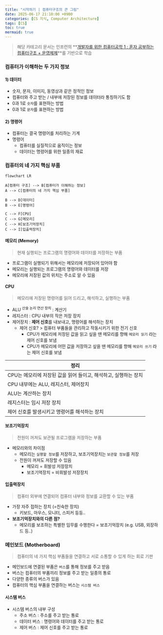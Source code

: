 ```yaml
---
title: "시작하기 | 컴퓨터구조의 큰 그림"
date: 2025-06-17 21:10:00 +0900
categories: [CS 지식, Computer Architecture]
tags: [CS]
toc: true
mermaid: true
---
```


> 해당 카테고리 문서는 인프런의 **[개발자를 위한 컴퓨터공학 1 : 혼자 공부하는 컴퓨터구조 + 운영체제](https://www.inflearn.com/course/%ED%98%BC%EC%9E%90-%EA%B3%B5%EB%B6%80%ED%95%98%EB%8A%94-%EC%BB%B4%ED%93%A8%ED%84%B0%EA%B5%AC%EC%A1%B0-%EC%9A%B4%EC%98%81%EC%B2%B4%EC%A0%9C/dashboard)**를 기반으로 학습

### **컴퓨터가 이해하는 두 가지 정보**

#### **1) 데이터**

- 숫자, 문자, 이미지, 동영상과 같은 정적인 정보
- 컴퓨터와 주고 받는 / 내부에 저장된 정보를 데이터라 통칭하기도 함
- 0과 1로 `숫자`를 표현하는 방법
- 0과 1로 `문자`를 표현하는 방법

#### **2) 명령어**

- 컴퓨터는 결국 명령어를 처리하는 기계
- 명령어
  - 컴퓨터를 실질적으로 움직이는 정보
  - 데이터는 명령어를 위한 일종의 재료

### **컴퓨터의 네 가지 핵심 부품**

```mermaid
flowchart LR

A[컴퓨터 구조] --> B[컴퓨터가 이해하는 정보]
A --> C[컴퓨터의 네 가지 핵심 부품]

B --> D[데이터]
B --> E[명령어]

C --> F[CPU]
C --> G[메모리]
C --> H[보조기억장치]
C --> I[입출력장치]
```

#### **메모리 (Memory)**

> 현재 실행되는 프로그램의 명령어와 데이터를 저장하는 부품

- 프로그램이 실행되기 위해서는 메모리에 저장되어 있어야 함
- 메모리는 실행되는 프로그램의 명령어와 데이터를 저장
- 메모리에 저장된 값의 위치는 주소로 알 수 있음

#### **CPU**

> 메모리에 저장된 명령어를 읽어 드리고, 해석하고, 실행하는 부품

- ALU <sup>산술 논리 연산 장치</sup> : 계산기
- 레지스터 : CPU 내부의 작은 저장 장치
- 제어장치 : **제어 신호**를 내보내고, 명령어를 해석하는 장치
  - 제어 신호? > 컴퓨터 부품들을 관리하고 작동시키기 위한 전기 신호
    - CPU가 메모리에 저장된 값을 읽고 싶을 땐 메모리를 향해 `메모리 읽기` 라는 제어 신호를 보냄
    - CPU가 메모리에 어떤 값을 저장하고 싶을 땐 메모리를 향해 `메모리 쓰기` 라는 제어 신호를 보냄

| 정리                                                            |
| --------------------------------------------------------------- |
| CPU는 메모리에 저장된 값을 읽어 들이고, 해석하고, 실행하는 장치 |
| CPU 내부에는 ALU, 레지스터, 제어장치                            |
| ALU는 계산하는 장치                                             |
| 레지스터는 임시 저장 장치                                       |
| 제어 신호를 발생시키고 명령어를 해석하는 장치                   |

#### **보조기억장치**

> 전원이 꺼져도 보관될 프로그램을 저장하는 부품

- 메모리와의 차이점
  - 메모리는 `실행할 정보`를 저장하고, 보조기억장치는 `보관할 정보`를 저장
  - 전원이 꺼져도 저장할 수 있음
    - 메모리 = 휘발성 저장장치
    - 보조기억장치 = 비휘발성 저장장치

#### **입출력장치**

> 컴퓨터 외부에 연결되어 컴퓨터 내부와 정보를 교환할 수 있는 부품

- 가장 자주 접하는 장치 (=친숙한 장치)
  - 키보드, 마우스, 모니터, 스피커 등등..
- **보조기억장치와의 다른 점?**
  - 메모리를 보조하는 특별한 임무를 수행한다 = 보조기억장치 (e.g. USB, 외장하드 등..)

### **메인보드 (Motherboard)**

> 컴퓨터의 네 가지 핵심 부품들을 연결하고 서로 소통할 수 있게 하는 회로 기판

- 메인보드에 연결된 부품은 `버스`를 통해 정보를 주고 받음
- 버스는 컴퓨터의 부품끼리 정보를 주고 받는 일종의 통로
- 다양한 종류의 버스가 있음
- 컴퓨터의 핵심 부품을 연결하는 버스는 `시스템 버스`

#### **시스템 버스**

- 시스템 버스의 내부 구성
  - 주소 버스 : 주소를 주고 받는 통로
  - 데이터 버스 : 명령어와 데이터를 주고 받는 통로
  - 제어 버스 : 제어 신호를 주고 받는 통로
